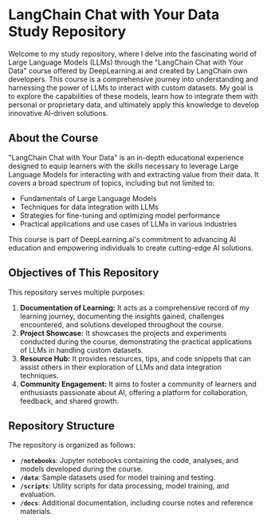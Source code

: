 # LangChain Chat with Your Data Study Repository

Welcome to my study repository, where I delve into the fascinating world of Large Language Models (LLMs) through the "LangChain Chat with Your Data" course offered by DeepLearning.ai and created by LangChain own developers. This course is a comprehensive journey into understanding and harnessing the power of LLMs to interact with custom datasets. My goal is to explore the capabilities of these models, learn how to integrate them with personal or proprietary data, and ultimately apply this knowledge to develop innovative AI-driven solutions.

## About the Course

"LangChain Chat with Your Data" is an in-depth educational experience designed to equip learners with the skills necessary to leverage Large Language Models for interacting with and extracting value from their data. It covers a broad spectrum of topics, including but not limited to:

- Fundamentals of Large Language Models
- Techniques for data integration with LLMs
- Strategies for fine-tuning and optimizing model performance
- Practical applications and use cases of LLMs in various industries

This course is part of DeepLearning.ai's commitment to advancing AI education and empowering individuals to create cutting-edge AI solutions.

## Objectives of This Repository

This repository serves multiple purposes:

1. **Documentation of Learning:** It acts as a comprehensive record of my learning journey, documenting the insights gained, challenges encountered, and solutions developed throughout the course.
2. **Project Showcase:** It showcases the projects and experiments conducted during the course, demonstrating the practical applications of LLMs in handling custom datasets.
3. **Resource Hub:** It provides resources, tips, and code snippets that can assist others in their exploration of LLMs and data integration techniques.
4. **Community Engagement:** It aims to foster a community of learners and enthusiasts passionate about AI, offering a platform for collaboration, feedback, and shared growth.

## Repository Structure

The repository is organized as follows:

- **`/notebooks`**: Jupyter notebooks containing the code, analyses, and models developed during the course.
- **`/data`**: Sample datasets used for model training and testing.
- **`/scripts`**: Utility scripts for data processing, model training, and evaluation.
- **`/docs`**: Additional documentation, including course notes and reference materials.
